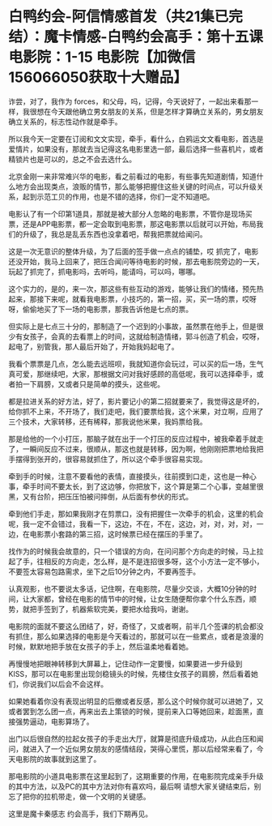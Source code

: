 # 白鸭约会-阿信情感首发（共21集已完结）：魔卡情感-白鸭约会高手：第十五课 电影院：1-15 电影院【加微信156066050获取十大赠品】

诈尝，对了，我作为 forces，和父母，吗，记得，今天说好了，一起出来看那一样，我很想在今天跟他确立男女朋友的关系，但是怎样才算确立关系的，男女朋友确立关系的，标志性动作就是牵手。

所以我今天一定要在订阅和文文实现，牵手，看什么，白鸦运文文看电影，首选是爱情片，如果没有，那就去当记得这名电影里选一部，最后选择一些喜机片，或者精锁片也是可以的，总之不会去选什么。

北京金刚一来非常难兴华的电影，看之前看过的电影，有些事先知道剧情，知道什么地方会出现类点，浪贩的情节，那么能够把握住这些关键的时间点，可以升级关系，起到示范工贝的作用，也是不错的选择，你们一定不知道吧。

电影认了有一个印第1道具，那就是被大部分人忽略的电影票，不管你是现场买票，还是APP电影票，都一定会取到电影票，那这电影票以后就可以开始，布局我们的升级了，我总是乱丢东西也没拿着吧，帮我把票就给闻问。

这是一次无意识的整体升级，为了后面的签手做一点点的铺垫，哎 抓完了，电影还没开始，我马上回来了，把压合闻问等待电影的时候，那去电影院旁边的一天，玩起了抓完了，抓电影吗，去听吗，能请吗，可以吗，哪哪。

这个实力的，是的，来一次，那这些有些互动的游戏，能够让我们的情绪，预先热起来，那接下来呢，就看我电影票，小技巧的，第一招，买，买一场的票，哎呀呀，偷偷地买了下一场的电影票，那我告诉他是七点的票。

但实际上是七点三十分的，那制造了一个迟到的小事故，虽然票在他手上，但是很少有女孩子，会真的去看票上的时间，这就给制造情绪，郭斗创造了机会，哎呀，起电了，别管我，那人最后开始了，开始我妈起电了。

我看个票票是几点，怎么能去远班呗，我就知道你会玩过，可以买的后一场，生气真可爱，那继续吧，大家，那根据文问对我好感顾的高低呢，我可以选择牵手，或者拍一下肩膀，又或者只是简单的摸头，这些呢。

都是拉进关系的好方法，好了，影片要记小的第二招就要来了，我觉得这是坏的，给你抓不上来，不开场了，我们走吧，我们要票给我，这个米果，对立啊，应用了三个技术，大家转移，还有稀释，那我说他米果，我妈票给我。

那是给他的一个小打压，那脑子就在出于一个打压的反应过程中，被我牵着手就走了，一瞬间反应不过来，很顺从，那这也就是转移，因为啊，他刚刚把票地给我把手摆得到张开的，很容易就抓住了，所以这个牵手很容易实现。

牵到手的时候，注意不要看他的表情，直接摸头，往前摸到口走，这也是一种心事，牵手时间不要太长，到了这边够，你把放下，这个算是第二个心事，变越里很黑，又有台阶，把压压怕被问摔倒，从后面有参伏的形式。

牵到他们手走，那如果我刚才在剪票口，没有把握住一次牵手的机会，这里的机会呢，我一定不会错过，我看一下，这边，不在，不在，这边，对，对，对，对，一边，在电影票小套路的第三招，这时候票已经在摆压的手里了。

找作为的时候我会故意的，只一个错误的方向，在问问那个方向走的时候，马上拉起了手，往相反的方向走，怎么样，是不是连招很多呀，这个小方法一定不够小，不要签太容易包路需求，坐下之后10分钟之内，不要再签手。

认真观影，也不要说太多话，记住啊，在电影院，尽量少交谈，大概10分钟的时间，让大家都，曾经在电影的情节中的时候，让女生随便帮你拿个什么东西，顺势，就把手签到了，机器紫软完美，要把水给我吗，谢谢。

电影院的面就不要这么团结了，好，奇怪了，又或者啊，前半几个签课的机会都没有抓住，那么如果选择的电影是今天看过的，那就可以在一些累点，或者是浪漫的时候，默默地把手放在女孩子的手上，然后温柔地看着她。

再慢慢地把眼神转移到大屏幕上，记住动作一定要慢，如果要进一步升级到KISS，那可以在电影里出现剑稳镜头的时候，先楼住女孩子的肩膀，然后看着她们，你说我们以后会不会这样。

如果她看着你没有表现出明显的后撤或者反感，那么这个时候你就可以进她了，又或者罢到怎么团一点，再来出去上策锁的时候，提前来入口等她回来，趁面黑，直接强势逼动，电影算场了。

出门以后很自然的拉起女孩子的手走出大厅，就算是彻底升级成功，从此白压和闻问，就进入了一个近似男女朋友的感情结段，哭得心里慌，那以后经常来看了，今天电影院的故事就到这里了。

那电影院的小道具电影票在这里起到了，这期重要的作用，在电影院完成亲手升级的其中方法，以及PC的其中方法对你有喜欢吗，最后啊 请想大家关键结束后，别忘了把你的拉机带走，做一个文明的关键感。

这里是魔卡秦感志 约会高手，我们下期再见。